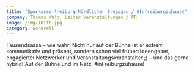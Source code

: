 ```yaml
---
title: "Sparkasse Freiburg-Nördlicher Breisgau / #Infreiburgzuhause"
company: Thomas Walz, Leiter Veranstaltungen / PR
image: /img/10ifh.jpg
category: Generell
---
```

Tausendsassa – wie wahr! Nicht nur auf der Bühne ist er extrem kommunikativ und präsent, sondern schon viel früher: Ideengeber, engagierter Netzwerker und Veranstaltungsveranstalter ;) – und das gerne hybrid! Auf der Bühne und im Netz, #inFreiburgzuhause!
